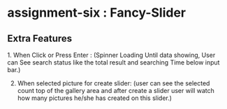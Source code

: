 # assignment-six : Fancy-Slider

<h2>Extra Features</h2>
1. When Click or Press Enter :
  (Spinner Loading Until data showing, User can See search status like the total result and searching Time below input bar.)

2. When selected picture for create slider:
    (user can see the selected count top of the gallery area and after create a slider user will watch how many pictures he/she has created on this slider.)